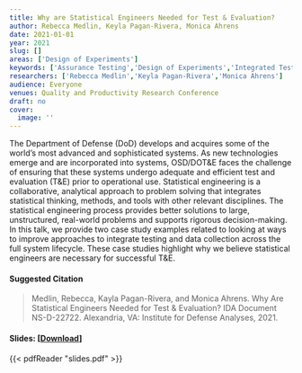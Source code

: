 ```yaml
---
title: Why are Statistical Engineers Needed for Test & Evaluation?
author: Rebecca Medlin, Keyla Pagan-Rivera, Monica Ahrens
date: 2021-01-01
year: 2021
slug: []
areas: ['Design of Experiments']
keywords: ['Assurance Testing','Design of Experiments','Integrated Testing and Evaluation']
researchers: ['Rebecca Medlin','Keyla Pagan-Rivera','Monica Ahrens']
audience: Everyone
venues: Quality and Productivity Research Conference
draft: no
cover:
  image: ''
---
```




The Department of Defense (DoD) develops and acquires some of the world’s most advanced and sophisticated systems. As new technologies emerge and are incorporated into systems, OSD/DOT&E faces the challenge of ensuring that these systems undergo adequate and efficient test and evaluation (T&E) prior to operational use. Statistical engineering is a collaborative, analytical approach to problem solving that integrates statistical thinking, methods, and tools with other relevant disciplines. The statistical engineering process provides better solutions to large, unstructured, real-world problems and supports rigorous decision-making. In this talk, we provide two case study examples related to looking at ways to improve approaches to integrate testing and data collection across the full system lifecycle. These case studies highlight why we believe statistical engineers are necessary for successful T&E.

#### Suggested Citation
> Medlin, Rebecca, Kayla Pagan-Rivera, and Monica Ahrens. Why Are Statistical Engineers Needed for Test & Evaluation? IDA Document NS-D-22722. Alexandria, VA: Institute for Defense Analyses, 2021.

#### Slides: [[Download](slides.pdf)]
{{< pdfReader "slides.pdf" >}}





